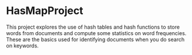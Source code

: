 # HasMapProject
This project explores the use of hash tables and hash functions to store words from documents and compute some statistics on word frequencies. These are the basics used for identifying documents when you do search on keywords.
